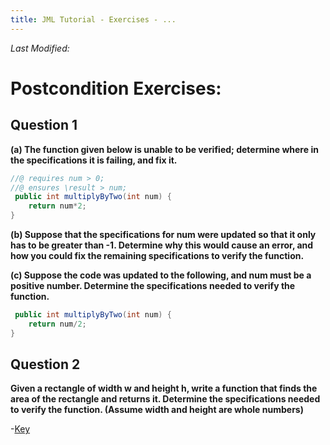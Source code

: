 ```yaml
---
title: JML Tutorial - Exercises - ...
---
```

<i>Last Modified: <script type="text/javascript"> document.write(new Date(document.lastModified).toUTCString())</script></i>

# Postcondition Exercises:
## **Question 1**
**(a) The function given below is unable to be verified; determine where in the specifications it is failing, and fix it.**
```Java
//@ requires num > 0;
//@ ensures \result > num;
 public int multiplyByTwo(int num) {
	return num*2;
}
```
**(b) Suppose that the specifications for num were updated so that it only has to be greater than -1.  Determine why this would cause an error, and how you could fix the remaining specifications to verify the function.**

**(c) Suppose the code was updated to the following, and num must be a positive number. Determine the specifications needed to verify the function.**
```Java
 public int multiplyByTwo(int num) {
	return num/2;
}
```
## **Question 2**
**Given a rectangle of width w and height h, write a function that finds the area of the rectangle and returns it. Determine the specifications needed to verify the function. (Assume width and height are whole numbers)**

-[Key](PostConEx1Key.md)
